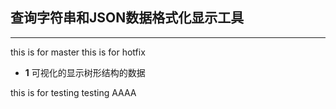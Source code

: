 ﻿
## 查询字符串和JSON数据格式化显示工具
-------------------------------------------------------


 this is for master
 this is for hotfix

 - **1** 可视化的显示树形结构的数据

this is for testing
testing AAAA

